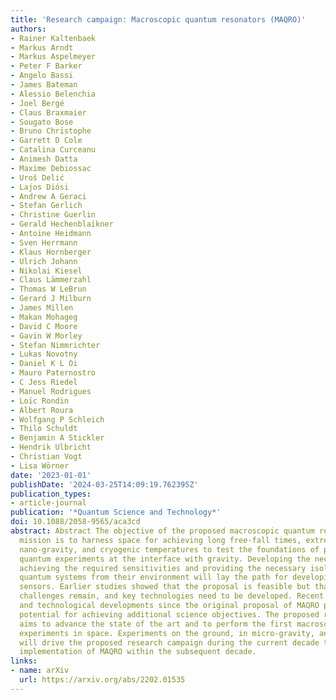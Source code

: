 ```yaml
---
title: 'Research campaign: Macroscopic quantum resonators (MAQRO)'
authors:
- Rainer Kaltenbaek
- Markus Arndt
- Markus Aspelmeyer
- Peter F Barker
- Angelo Bassi
- James Bateman
- Alessio Belenchia
- Joel Bergé
- Claus Braxmaier
- Sougato Bose
- Bruno Christophe
- Garrett D Cole
- Catalina Curceanu
- Animesh Datta
- Maxime Debiossac
- Uroš Delić
- Lajos Diósi
- Andrew A Geraci
- Stefan Gerlich
- Christine Guerlin
- Gerald Hechenblaikner
- Antoine Heidmann
- Sven Herrmann
- Klaus Hornberger
- Ulrich Johann
- Nikolai Kiesel
- Claus Lämmerzahl
- Thomas W LeBrun
- Gerard J Milburn
- James Millen
- Makan Mohageg
- David C Moore
- Gavin W Morley
- Stefan Nimmrichter
- Lukas Novotny
- Daniel K L Oi
- Mauro Paternostro
- C Jess Riedel
- Manuel Rodrigues
- Loïc Rondin
- Albert Roura
- Wolfgang P Schleich
- Thilo Schuldt
- Benjamin A Stickler
- Hendrik Ulbricht
- Christian Vogt
- Lisa Wörner
date: '2023-01-01'
publishDate: '2024-03-25T14:09:19.762395Z'
publication_types:
- article-journal
publication: '*Quantum Science and Technology*'
doi: 10.1088/2058-9565/aca3cd
abstract: Abstract The objective of the proposed macroscopic quantum resonators (MAQRO)
  mission is to harness space for achieving long free-fall times, extreme vacuum,
  nano-gravity, and cryogenic temperatures to test the foundations of physics in macroscopic
  quantum experiments at the interface with gravity. Developing the necessary technologies,
  achieving the required sensitivities and providing the necessary isolation of macroscopic
  quantum systems from their environment will lay the path for developing novel quantum
  sensors. Earlier studies showed that the proposal is feasible but that several critical
  challenges remain, and key technologies need to be developed. Recent scientific
  and technological developments since the original proposal of MAQRO promise the
  potential for achieving additional science objectives. The proposed research campaign
  aims to advance the state of the art and to perform the first macroscopic quantum
  experiments in space. Experiments on the ground, in micro-gravity, and in space
  will drive the proposed research campaign during the current decade to enable the
  implementation of MAQRO within the subsequent decade.
links:
- name: arXiv
  url: https://arxiv.org/abs/2202.01535
---
```

